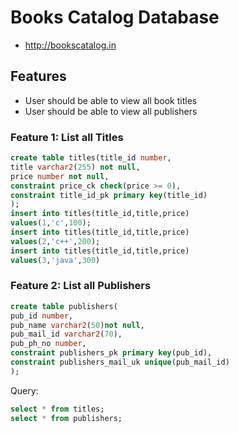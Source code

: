 # Books Catalog Database
* http://bookscatalog.in


## Features
* User should be able to view all book titles
* User should be able to view all publishers


### Feature 1: List all Titles
```sql
create table titles(title_id number,
title varchar2(255) not null,
price number not null,
constraint price_ck check(price >= 0),
constraint title_id_pk primary key(title_id)
);
insert into titles(title_id,title,price)
values(1,'c',100);
insert into titles(title_id,title,price)
values(2,'c++',200);
insert into titles(title_id,title,price)
values(3,'java',300)

```
### Feature 2: List all Publishers
```sql
create table publishers(
pub_id number,
pub_name varchar2(50)not null,
pub_mail_id varchar2(70),
pub_ph_no number,
constraint publishers_pk primary key(pub_id),
constraint publishers_mail_uk unique(pub_mail_id)
);
```
Query:
```sql
select * from titles;
select * from publishers;
```
